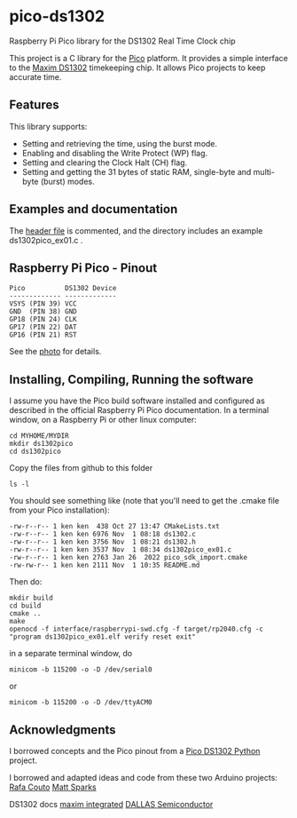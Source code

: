 # pico-ds1302
Raspberry Pi Pico library for the DS1302 Real Time Clock chip

This project is a C library for the [Pico](https://www.raspberrypi.com/documentation/microcontrollers/raspberry-pi-pico.html) platform. It
provides a simple interface to the
[Maxim DS1302](https://datasheets.maximintegrated.com/en/ds/DS1302.pdf)
timekeeping chip. It allows Pico projects to keep accurate time.

## Features

This library supports:

* Setting and retrieving the time, using the burst mode.
* Enabling and disabling the Write Protect (WP) flag.
* Setting and clearing the Clock Halt (CH) flag.
* Setting and getting the 31 bytes of static RAM, single-byte and multi-byte (burst) modes.

## Examples and documentation

The [header file](ds1302.h) is commented, and the directory includes an example ds1302pico_ex01.c .

## Raspberry Pi Pico - Pinout

```
Pico          DS1302 Device
------------- -------------
VSYS (PIN 39) VCC
GND  (PIN 38) GND
GP18 (PIN 24) CLK
GP17 (PIN 22) DAT
GP16 (PIN 21) RST
```

See the [photo](images/ds1302pico.jpg) for details.

## Installing, Compiling, Running the software

I assume you have the Pico build software installed and configured as described in the official Raspberry Pi Pico documentation.
In a terminal window, on a Raspberry Pi or other linux computer:
```
cd MYHOME/MYDIR
mkdir ds1302pico
cd ds1302pico
```
Copy the files from github to this folder
```
ls -l
```
You should see something like (note that you'll need to get the .cmake file from your Pico installation):
```
-rw-r--r-- 1 ken ken  438 Oct 27 13:47 CMakeLists.txt
-rw-r--r-- 1 ken ken 6976 Nov  1 08:18 ds1302.c
-rw-r--r-- 1 ken ken 3756 Nov  1 08:21 ds1302.h
-rw-r--r-- 1 ken ken 3537 Nov  1 08:34 ds1302pico_ex01.c
-rw-r--r-- 1 ken ken 2763 Jan 26  2022 pico_sdk_import.cmake
-rw-rw-r-- 1 ken ken 2111 Nov  1 10:35 README.md

```
Then do:
```
mkdir build
cd build
cmake ..
make
openocd -f interface/raspberrypi-swd.cfg -f target/rp2040.cfg -c "program ds1302pico_ex01.elf verify reset exit"
```
in a separate terminal window, do
```
minicom -b 115200 -o -D /dev/serial0
```
or
```
minicom -b 115200 -o -D /dev/ttyACM0
```

## Acknowledgments

I borrowed concepts and the Pico pinout from a
[Pico DS1302 Python](https://github.com/Guitarman9119/Raspberry-Pi-Pico-/tree/main/DS1302%20RTC)
project.

I borrowed and adapted ideas and code from these two Arduino projects:
[Rafa Couto](https://github.com/Treboada/Ds1302)
[Matt Sparks](https://github.com/msparks/arduino-ds1302)

DS1302 docs
[maxim integrated](https://datasheets.maximintegrated.com/en/ds/DS1302.pdf)
[DALLAS Semiconductor](https://www.solarbotics.com/wp-content/uploads/ds1302.pdf)
